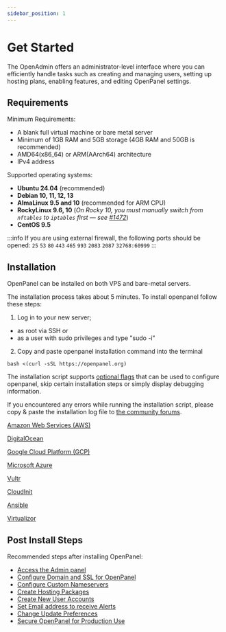 ```yaml
---
sidebar_position: 1
---
```


# Get Started

The OpenAdmin offers an administrator-level interface where you can efficiently handle tasks such as creating and managing users, setting up hosting plans, enabling features, and editing OpenPanel settings.

## Requirements

Minimum Requirements:

- A blank full virtual machine or bare metal server
- Minimum of 1GB RAM and 5GB storage (4GB RAM and 50GB is recommended)
- AMD64(x86_64) or ARM(AArch64) architecture
- IPv4 address

Supported operating systems:
- **Ubuntu 24.04** (recommended)
- **Debian 10, 11, 12, 13**
- **AlmaLinux 9.5 and 10** (recommended for ARM CPU)
- **RockyLinux 9.6, 10** (*On Rocky 10, you must manually switch from `nftables` to `iptables` first — see [#1472](https://github.com/docker/for-linux/issues/1472)*)
- **CentOS 9.5**


:::info
If you are using external firewall, the following ports should be opened:  `25` `53` `80` `443` `465` `993` `2083` `2087` `32768:60999`
:::

## Installation

OpenPanel can be installed on both VPS and bare-metal servers. 

The installation process takes about 5 minutes. To install openpanel follow these steps: 

<Tabs>
  <TabItem value="openpanel-install-on-dedicated" label="Install script" default>

1. Log in to your new server;
- as root via SSH or
- as a user with sudo privileges and type "sudo -i"
2. Copy and paste openpanel installation command into the terminal
```shell
bash <(curl -sSL https://openpanel.org)
```

The installation script supports [optional flags](/install) that can be used to configure openpanel, skip certain installation steps or simply display debugging information.

If you encountered any errors while running the installation script, please copy & paste the installation log file to [the community forums](https://community.openpanel.org).

  </TabItem>
  <TabItem value="openpanel-install-on-cloud" label="Cloud">

[Amazon Web Services (AWS)](/docs/articles/install-update/install-on-aws)

[DigitalOcean](/docs/articles/install-update/install-on-digitalocean)

[Google Cloud Platform (GCP)](/docs/articles/install-update/install-on-google-cloud)

[Microsoft Azure](/docs/articles/install-update/install-on-microsoft-azure)

[Vultr](/docs/articles/install-update/install-on-vultr)
    
  </TabItem>
  <TabItem value="openpanel-install-on-other" label="Other">

[CloudInit](/docs/articles/install-update/install-using-cloudinit)

[Ansible](/docs/articles/install-update/install-using-ansible)

[Virtualizor](/docs/articles/install-update/install-on-virtualizor)

  </TabItem>  
</Tabs>


## Post Install Steps

Recommended steps after installing OpenPanel:
- [Access the Admin panel](/docs/articles/dev-experience/how-to-access-openadmin)
- [Configure Domain and SSL for OpenPanel](/docs/admin/settings/general/#set-domain-for-openpanel)
- [Configure Custom Nameservers](/docs/admin/settings/openpanel/#set-nameservers)
- [Create Hosting Packages](/docs/admin/plans/hosting_plans#create-a-plan)
- [Create New User Accounts](/docs/admin/accounts/users/#create-users)
- [Set Email address to receive Alerts](/docs/admin/notifications/#email-alerts)
- [Change Update Preferences](/docs/admin/settings/updates)
- [Secure OpenPanel for Production Use](/docs/articles/security/securing-openpanel/)
